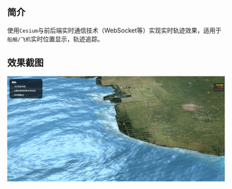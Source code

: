 ## 简介
使用`Cesium`与前后端实时通信技术（WebSocket等）实现实时轨迹效果，适用于`船舶/飞机`实时位置显示，轨迹追踪。

## 效果截图
![An image](./images/实时轨迹.png)